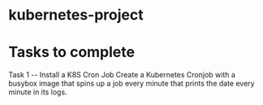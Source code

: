 # kubernetes-project

# Tasks to complete
Task 1 -- Install a K8S Cron Job
Create a Kubernetes Cronjob with a busybox image that spins up a job every minute that prints
the date every minute in its logs.
